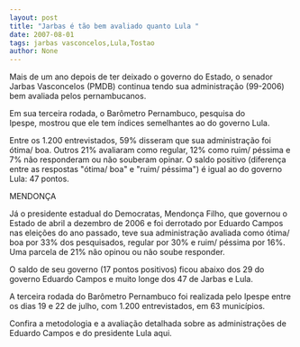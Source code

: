 ```yaml
---
layout: post
title: "Jarbas é tão bem avaliado quanto Lula "
date: 2007-08-01
tags: jarbas vasconcelos,Lula,Tostao
author: None
---
```

Mais de um&nbsp;ano&nbsp;depois de ter deixado o governo do Estado, o senador Jarbas Vasconcelos (PMDB) continua tendo sua administra&ccedil;&atilde;o (99-2006) bem avaliada pelos pernambucanos. 

Em sua terceira rodada, o Bar&ocirc;metro Pernambuco, pesquisa do Ipespe,&nbsp;mostrou que ele tem &iacute;ndices semelhantes ao do governo Lula. 

Entre os 1.200 entrevistados, 59% disseram que sua administra&ccedil;&atilde;o foi &oacute;tima/ boa. Outros 21% avaliaram como regular, 12% como ruim/ p&eacute;ssima e 7% n&atilde;o responderam ou n&atilde;o souberam opinar. O saldo positivo (diferen&ccedil;a entre as respostas &quot;&oacute;tima/ boa&quot; e &quot;ruim/ p&eacute;ssima&quot;) &eacute; igual ao do governo Lula: 47 pontos. 

MENDON&Ccedil;A 

J&aacute; o presidente estadual do Democratas, Mendon&ccedil;a Filho, que governou o Estado de abril a dezembro de 2006 e foi derrotado por Eduardo Campos nas elei&ccedil;&otilde;es do ano passado, teve sua administra&ccedil;&atilde;o avaliada como &oacute;tima/ boa por 33% dos pesquisados, regular por 30% e&nbsp;ruim/ p&eacute;ssima por 16%. Uma parcela de 21% n&atilde;o opinou ou n&atilde;o soube responder. 

O saldo de seu governo (17 pontos positivos) ficou abaixo dos 29 do governo Eduardo Campos e muito longe dos 47 de Jarbas e Lula. 

A terceira rodada do Bar&ocirc;metro Pernambuco foi realizada pelo Ipespe entre os dias 19 e 22 de julho, com 1.200 entrevistados, em 63 munic&iacute;pios. 

Confira a metodologia e a avalia&ccedil;&atilde;o detalhada sobre as administra&ccedil;&otilde;es de Eduardo Campos e do presidente Lula aqui. 